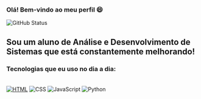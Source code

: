 ### Olá! Bem-vindo ao meu perfil 😄

![GitHub Status](https://github-readme-stats.vercel.app/api?username=PedroHJLima&show_icons=true&theme=tokyonight)

## Sou um aluno de Análise e Desenvolvimento de Sistemas que está constantemente melhorando!

### Tecnologias que eu uso no dia a dia:

<div style="display:inline_block"><br/>
    <a href="https://github.com/PedroHJLima/TrabalhoPHP"><img align="center" alt="HTML" src="https://img.shields.io/badge/HTML5-E34F26?style=for-the-badge&logo=html5&logoColor=white" /></a>
    <img align="center" alt="CSS" src="https://img.shields.io/badge/CSS3-1572B6?style=for-the-badge&logo=css3&logoColor=white" />
    <img align="center" alt="JavaScript" src="https://img.shields.io/badge/JavaScript-323330?style=for-the-badge&logo=javascript&logoColor=F7DF1E" />
    <img align="center" alt="Python" src="https://img.shields.io/badge/Python-14354C?style=for-the-badge&logo=python&logoColor=white" />
</div>
